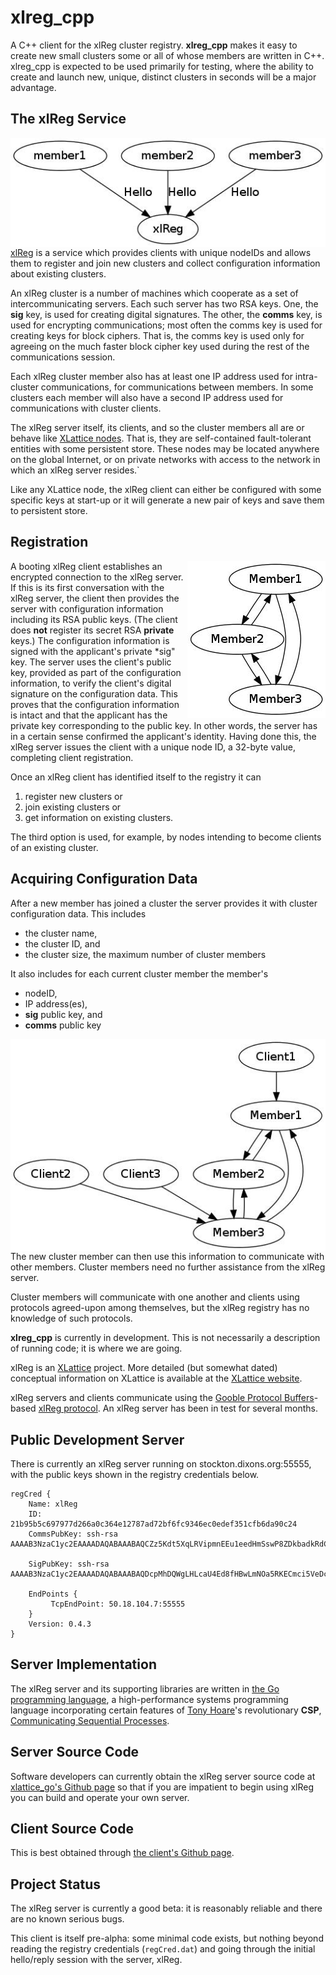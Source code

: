 # xlreg_cpp

A C++ client for the xlReg cluster registry.  **xlreg_cpp**
makes it easy to create new small clusters some or all of whose members are
written in C++.  xlreg_cpp is expected to be used primarily
for testing, where
the ability to create and launch new, unique, distinct clusters in seconds
will be a major advantage.

## The xlReg Service

<img src="img/xl-registration.jpg" alt="xl-registration" style="float:left" title="members registering with xlReg">

[xlReg](http://jddixon.github.com/xlattice_go/xlReg.html)
is a service which provides clients with unique nodeIDs and allows them
to register and join new clusters and collect configuration information
about existing clusters.

An xlReg cluster is a number of machines
which cooperate as a set of intercommunicating servers.  Each
such server has two RSA keys.  One, the **sig** key, is used for creating
digital signatures.  The other, the **comms** key, is used for encrypting
communications; most often the comms key is used for creating keys for
block ciphers. That is, the comms key is used only for agreeing on the
much faster block cipher key used during the rest of the communications
session.

Each xlReg cluster member also has at least one IP address used for
intra-cluster communications, for communications between members.  In some
clusters each member will also have a second IP address used for communications
with cluster clients.

The xlReg server itself, its clients, and so the cluster members all are
or behave like
[XLattice nodes](http://jddixon.github.io/xlattice_go/node.html).
That is, they are self-contained fault-tolerant entities with some
persistent store.  These nodes may be located anywhere on the global
Internet, or on private networks with access to the network in which
an xlReg server resides.`

Like any XLattice node, the xlReg client can either be configured with some
specific keys at start-up or it will generate a new pair of  keys and save
them to persistent store.

## Registration

<img src="img/simple-cluster.jpg" alt="simple-cluster" style="float:right" title="small cluster, no clients">

A booting xlReg client establishes an encrypted connection to the xlReg server.
If this is its first conversation with the xlReg server, the client then
provides the server with configuration information including its RSA public
keys.  (The client does **not** register its secret RSA **private** keys.)
The configuration information is signed with the applicant's private
*sig" key.  The server uses the
client's public key, provided as part of the configuration information, to
verify the client's digital signature on the configuration data.  This proves
that the configuration information is intact and that the applicant has the
private key corresponding to the public key.  In other words, the server has
in a certain sense confirmed the applicant's identity.  Having done this,
the xlReg server issues the client with a unique node ID, a 32-byte value,
completing client registration.

Once an xlReg client has identified itself to the registry it can

1. register new clusters or
2. join existing clusters or
3. get information on existing clusters.

The third option is used, for example, by nodes intending to become clients
of an existing cluster.

## Acquiring Configuration Data

After a new member has joined a cluster the server provides it
with cluster configuration data.  This includes

* the cluster name,
* the cluster ID, and
* the cluster size, the  maximum number of cluster members

It also includes for each current cluster member the member's

* nodeID,
* IP address(es),
* **sig** public key, and
* **comms** public key

<img src="img/cluster-with-clients.jpg" alt="cluster-with-clients" style="float:left" title="cluster with clients">

The new cluster member can then use this information to communicate with
other members.  Cluster members need no further assistance from the
xlReg server.

Cluster members will communicate with one another and clients
using protocols agreed-upon among themselves, but the xlReg registry
has no knowledge of such protocols.

**xlreg_cpp** is currently in development.  This is not 
necessarily a description of running code; it is where we are going.

xlReg is an [XLattice](http://jddixon.github.io/xlattice_go/) project.  More
detailed (but somewhat dated) conceptual information on XLattice
is available at the [XLattice website](http://www.xlattice.org).

xlReg servers and clients communicate using the
[Gooble Protocol Buffers](http://code.google.com/p/protobuf/)-based
[xlReg protocol](http://jddixon.github.io/xlattice_go/xlReg_protocol.html).
An xlReg server has been in test for several months.  

## Public Development Server

There is currently an xlReg server running on stockton.dixons.org:55555,
with the public keys shown in the registry credentials below.

	regCred {
	    Name: xlReg
	    ID: 21b95b5c697977d266a0c364e12787ad72bf6fc9346ec0edef351cfb6da90c24
	    CommsPubKey: ssh-rsa AAAAB3NzaC1yc2EAAAADAQABAAABAQCZz5Kdt5XqLRVipmnEEu1eedHmSswP8ZDkbadkRdCrgpGm1OLe79WTrkB0HLW98pjyBooaWLU/thSoB1/2UfkaYdoDHtfHzMKBLUmfR8MCgQaKA3KoOr83wYdtLPYiUmIlg77CjUAuKOPYtd8oy+9TrbM7AwYUZf7Ps/2Lalv7JPQKHX5jyBAjs8nF9LZj+6EhYX0m6RrwyptHjTle7ajQ+6taX+9pZUIY20zu9aiR7j4LNlk2JITOPDk0mr+UsVlI6SfHpuAdy6nsG592bQLT5RF/mD5knh3/EP+b+5yXJHth8myN4UDPIIupinVQ+Vcr0H4y106bebLITWhuJiuN
	
	    SigPubKey: ssh-rsa AAAAB3NzaC1yc2EAAAADAQABAAABAQDcpMhDQWgLHLcaU4Ed8fHBwLmNOa5RKECmci5VeDczF01R/VaxUcLnna58NM6m1fajNJlS3Z7xICiCwmYFOfJjQ8weuvXebqKUKTZMBghVRJqjPiWGmz9C07U/sTtRrEg0kEUZKepZ6Z9M7VN7eUJwoi+Avp99enTAKmgotYFXn47vpoLDGeKaviHAVcqOHXoQRLfT1Q6vjs/b+yg9lnxRon9kyf3tLopz64Sor6itkI0WhwdWZ0PJHDFW5SfkBhStBW1gC8vED0HO5bbi5iU1NRPiG+nUHm4UYjiQD2DY2PQGXeogZeaqL7ADy8+V0A7TYOkWZTSulK/IuYBY8Clz
	
	    EndPoints {
	         TcpEndPoint: 50.18.104.7:55555
	    }
	    Version: 0.4.3
	}

## Server Implementation

The xlReg server and its supporting libraries are written in
[the Go programming language](http://golang.org), a high-performance
systems programming language incorporating certain features of
[Tony Hoare](http://en.wikipedia.org/wiki/Tony_Hoare)'s
revolutionary **CSP**,
[Communicating Sequential Processes](http://www.usingcsp.com).

## Server Source Code

Software developers can currently obtain the xlReg server source code at
[xlattice_go's Github page](https://github.com/jddixon/xlattice_go/) 
so that if you are impatient to begin using xlReg you can build and operate
your own server.

## Client Source Code

This is best obtained through 
[the client's Github page](https://github.com/jddixon/xlreg_{$smallLang}/).

## Project Status

The xlReg server is currently a good beta: it is reasonably reliable and 
there are no known serious bugs.

This client is itself pre-alpha: some minimal code exists, but nothing 
beyond reading the registry credentials (`regCred.dat`) and going through
the initial hello/reply session with the server, xlReg.
